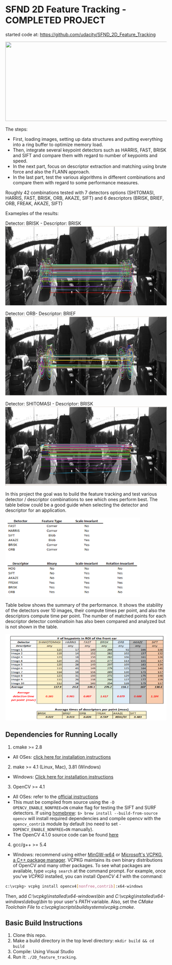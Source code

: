 # SFND 2D Feature Tracking - COMPLETED PROJECT
started code at: https://github.com/udacity/SFND_2D_Feature_Tracking

<img src="images/keypoints.png" width="820" height="248" />

The steps:

* First, loading images, setting up data structures and putting everything into a ring buffer to optimize memory load. 
* Then, integrate several keypoint detectors such as HARRIS, FAST, BRISK and SIFT and compare them with regard to number of keypoints and speed. 
* In the next part, focus on descriptor extraction and matching using brute force and also the FLANN approach. 
* In the last part, test the various algorithms in different combinations and compare them with regard to some performance measures. 

Roughly 42 combinations tested with 7 detectors options (SHITOMASI, HARRIS, FAST, BRISK, ORB, AKAZE, SIFT) and 6 descriptors (BRISK, BRIEF, ORB, FREAK, AKAZE, SIFT)

Exameples of the results:

Detector: BRISK - Descriptor: BRISK
<img src="images/Detector(BRISK)_Descriptor(BRISK).PNG" width="820" height="248" />

Detector: ORB- Descriptor: BRIEF
<img src="images/Detector(ORB)_Descriptor(BRIEF).PNG" width="820" height="248" />

Detector: SHITOMASI - Descriptor: BRISK
<img src="images/Detector(SHITOMASI)_Descriptor(BRISK).PNG" width="820" height="248" />

In this project the goal was to build the feature tracking and test various detector / descriptor combinations to see which ones perform best. The table below could be a good guide when selecting the detector and descriptor for an application.

<img src="images/Table_Detector_Descriptor.PNG" width="420" height="248" />

Table below shows the summary of the performance. It shows the stability of the detectors over 10 images, their compute times per point, and also the descriptors compute time per point. The number of matched points for each descriptor detector combinatioin has also been compared and analyzed but is not shown in the table.

<img src="images/Table_Result_Detectors.PNG" width="520" height="270" />

## Dependencies for Running Locally
1. cmake >= 2.8
 * All OSes: [click here for installation instructions](https://cmake.org/install/)

2. make >= 4.1 (Linux, Mac), 3.81 (Windows)
 * Windows: [Click here for installation instructions](http://gnuwin32.sourceforge.net/packages/make.htm)

3. OpenCV >= 4.1
 * All OSes: refer to the [official instructions](https://docs.opencv.org/master/df/d65/tutorial_table_of_content_introduction.html)
 * This must be compiled from source using the `-D OPENCV_ENABLE_NONFREE=ON` cmake flag for testing the SIFT and SURF detectors. If using [homebrew](https://brew.sh/): `$> brew install --build-from-source opencv` will install required dependencies and compile opencv with the `opencv_contrib` module by default (no need to set `-DOPENCV_ENABLE_NONFREE=ON` manually). 
 * The OpenCV 4.1.0 source code can be found [here](https://github.com/opencv/opencv/tree/4.1.0)

4. gcc/g++ >= 5.4
  * Windows: recommend using either [MinGW-w64](http://mingw-w64.org/doku.php/start) or [Microsoft's VCPKG, a C++ package manager](https://docs.microsoft.com/en-us/cpp/build/install-vcpkg?view=msvc-160&tabs=windows). VCPKG maintains its own binary distributions of OpenCV and many other packages. To see what packages are available, type `vcpkg search` at the command prompt. For example, once you've _VCPKG_ installed, you can install _OpenCV 4.1_ with the command:
```bash
c:\vcpkg> vcpkg install opencv4[nonfree,contrib]:x64-windows
```
Then, add *C:\vcpkg\installed\x64-windows\bin* and *C:\vcpkg\installed\x64-windows\debug\bin* to your user's _PATH_ variable. Also, set the _CMake Toolchain File_ to *c:\vcpkg\scripts\buildsystems\vcpkg.cmake*.


## Basic Build Instructions

1. Clone this repo.
2. Make a build directory in the top level directory: `mkdir build && cd build`
3. Compile: Using Visual Studio
4. Run it: `./2D_feature_tracking`.
